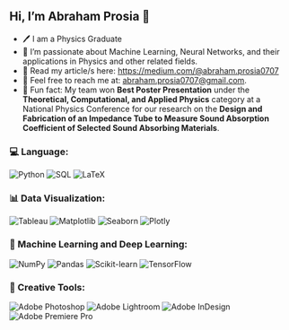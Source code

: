 ## Hi, I’m Abraham Prosia 👋  

- 🖊️ I am a Physics Graduate
- 🩻 I’m passionate about Machine Learning, Neural Networks, and their applications in Physics and other related fields.
- 📰 Read my article/s here: https://medium.com/@abraham.prosia0707
- 📩 Feel free to reach me at: abraham.prosia0707@gmail.com. 
- 🥇 Fun fact: My team won **Best Poster Presentation** under the **Theoretical, Computational, and Applied Physics** category at a National Physics Conference for our research on the **Design and Fabrication of an Impedance Tube to Measure Sound Absorption Coefficient of Selected Sound Absorbing Materials**.

### 💻 Language:  
![Python](https://img.shields.io/badge/Python-3776AB?style=for-the-badge&logo=python&logoColor=white)  ![SQL](https://img.shields.io/badge/SQL-4479A1?style=for-the-badge&logo=postgresql&logoColor=white)  ![LaTeX](https://img.shields.io/badge/LaTeX-008080?style=for-the-badge&logo=latex&logoColor=white)  

### 📊 Data Visualization:  
![Tableau](https://img.shields.io/badge/Tableau-E97627?style=for-the-badge&logo=tableau&logoColor=white)  ![Matplotlib](https://img.shields.io/badge/Matplotlib-11557C?style=for-the-badge&logo=python&logoColor=white)  ![Seaborn](https://img.shields.io/badge/Seaborn-008080?style=for-the-badge&logo=python&logoColor=white)  ![Plotly](https://img.shields.io/badge/Plotly-3F4F75?style=for-the-badge&logo=plotly&logoColor=white)  

### 🤖 Machine Learning and Deep Learning:  
![NumPy](https://img.shields.io/badge/NumPy-013243?style=for-the-badge&logo=numpy&logoColor=white)  ![Pandas](https://img.shields.io/badge/pandas-150458?style=for-the-badge&logo=pandas&logoColor=white)  ![Scikit-learn](https://img.shields.io/badge/scikit--learn-F7931E?style=for-the-badge&logo=scikit-learn&logoColor=white)  ![TensorFlow](https://img.shields.io/badge/TensorFlow-FF6F00?style=for-the-badge&logo=tensorflow&logoColor=white)  

### 🎨 Creative Tools:  
![Adobe Photoshop](https://img.shields.io/badge/Adobe%20Photoshop-31A8FF?style=for-the-badge&logo=adobephotoshop&logoColor=white)  ![Adobe Lightroom](https://img.shields.io/badge/Adobe%20Lightroom-31A8FF?style=for-the-badge&logo=adobelightroom&logoColor=white)  ![Adobe InDesign](https://img.shields.io/badge/Adobe%20InDesign-FF3366?style=for-the-badge&logo=adobeindesign&logoColor=white)  ![Adobe Premiere Pro](https://img.shields.io/badge/Adobe%20Premiere%20Pro-9999FF?style=for-the-badge&logo=adobepremierepro&logoColor=white)  


